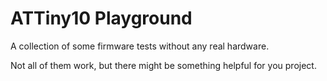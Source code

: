 # ATTiny10 Playground

A collection of some firmware tests without any real hardware. 

Not all of them work, but there might be something helpful for you project.